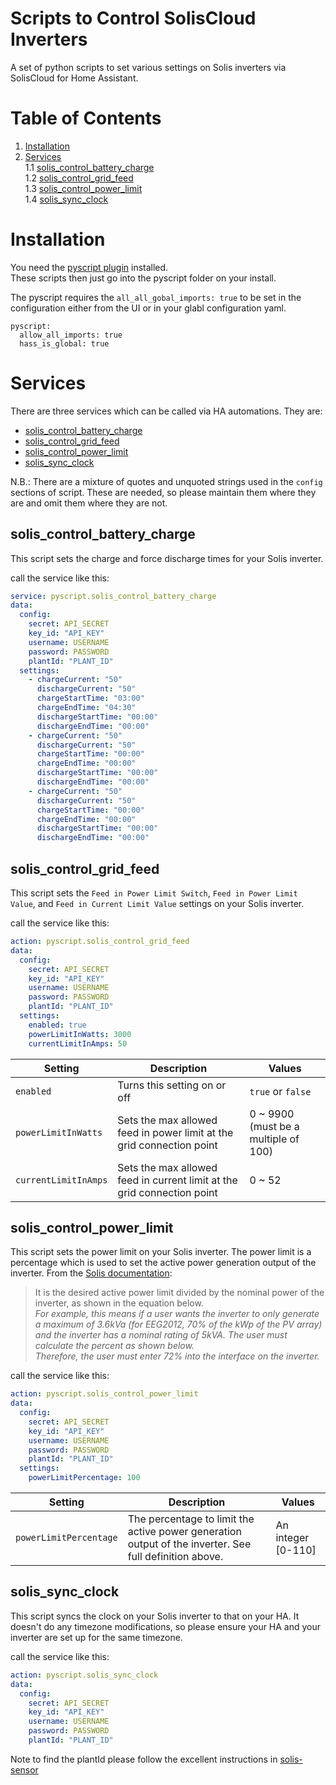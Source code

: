 # Scripts to Control SolisCloud Inverters

A set of python scripts to set various settings on Solis inverters via SolisCloud for Home Assistant.

# Table of Contents
1. [Installation](#installation)
1. [Services](#services)  
    1.1 [solis_control_battery_charge](#solis_control_battery_charge)  
    1.2 [solis_control_grid_feed](#solis_control_grid_feed)  
    1.3 [solis_control_power_limit](#solis_control_power_limit)  
    1.4 [solis_sync_clock](#solis_sync_clock)  

# Installation
You need the [pyscript plugin](https://hacs-pyscript.readthedocs.io/en/latest/) installed.  
These scripts then just go into the pyscript folder on your install.

The pyscript requires the `all_all_gobal_imports: true` to be set in the configuration either from the UI or in your glabl configuration yaml.

```
pyscript:
  allow_all_imports: true
  hass_is_global: true
```

# Services
There are three services which can be called via HA automations.  They are:
- [solis_control_battery_charge](#solis_control_battery_charge)
- [solis_control_grid_feed](#solis_control_grid_feed)
- [solis_control_power_limit](#solis_control_power_limit)
- [solis_sync_clock](#solis_sync_clock)

N.B.: There are a mixture of quotes and unquoted strings used in the `config` sections of script.  These are needed, so please maintain them where they are and omit them where they are not.

## solis_control_battery_charge
This script sets the charge and force discharge times for your Solis inverter.

call the service like this:
```yaml
service: pyscript.solis_control_battery_charge
data:
  config:
    secret: API_SECRET
    key_id: "API_KEY"
    username: USERNAME
    password: PASSWORD
    plantId: "PLANT_ID"
  settings:
    - chargeCurrent: "50"
      dischargeCurrent: "50"
      chargeStartTime: "03:00"
      chargeEndTime: "04:30"
      dischargeStartTime: "00:00"
      dischargeEndTime: "00:00"
    - chargeCurrent: "50"
      dischargeCurrent: "50"
      chargeStartTime: "00:00"
      chargeEndTime: "00:00"
      dischargeStartTime: "00:00"
      dischargeEndTime: "00:00"
    - chargeCurrent: "50"
      dischargeCurrent: "50"
      chargeStartTime: "00:00"
      chargeEndTime: "00:00"
      dischargeStartTime: "00:00"
      dischargeEndTime: "00:00"
```

## solis_control_grid_feed
This script sets the `Feed in Power Limit Switch`, `Feed in Power Limit Value`, and `Feed in Current Limit Value` settings on your Solis inverter.

call the service like this:
```yaml
action: pyscript.solis_control_grid_feed
data:
  config:
    secret: API_SECRET
    key_id: "API_KEY"
    username: USERNAME
    password: PASSWORD
    plantId: "PLANT_ID"
  settings:
    enabled: true
    powerLimitInWatts: 3000
    currentLimitInAmps: 50
```
| Setting | Description | Values |
| ------- | ----------- | ------ |
| `enabled` | Turns this setting on or off | `true` or `false` |
| `powerLimitInWatts` | Sets the max allowed feed in power limit at the grid connection point | 0 ~ 9900 (must be a multiple of 100) |
| `currentLimitInAmps` | Sets the max allowed feed in current limit at the grid connection point | 0 ~ 52 |

## solis_control_power_limit
This script sets the power limit on your Solis inverter.  The power limit is a percentage which is used to set the active power generation output of the inverter.  From the [Solis documentation](https://solis-service.solisinverters.com/en/support/solutions/articles/44002032572-control-maximum-active-power-generation):

> It is the desired active power limit divided by the nominal power of the inverter, as shown in the equation below.  
> _For example, this means if a user wants the inverter to only generate a maximum of 3.6kVa (for EEG2012, 70% of the kWp of the PV array) and the inverter has a nominal rating of 5kVA. The user must calculate the percent as shown below._  
> _Therefore, the user must enter 72% into the interface on the inverter._

call the service like this:
```yaml
action: pyscript.solis_control_power_limit
data:
  config:
    secret: API_SECRET
    key_id: "API_KEY"
    username: USERNAME
    password: PASSWORD
    plantId: "PLANT_ID"
  settings:
    powerLimitPercentage: 100
```

| Setting | Description | Values |
| ------- | ----------- | ------ |
| `powerLimitPercentage` | The percentage to limit the active power generation output of the inverter.  See full definition above. | An integer [0-110] |

## solis_sync_clock
This script syncs the clock on your Solis inverter to that on your HA.  It doesn't do any timezone modifications, so please ensure your HA and your inverter are set up for the same timezone.

call the service like this:
```yaml
action: pyscript.solis_sync_clock
data:
  config:
    secret: API_SECRET
    key_id: "API_KEY"
    username: USERNAME
    password: PASSWORD
    plantId: "PLANT_ID"
```

Note to find the plantId please follow the excellent instructions in [solis-sensor](https://github.com/hultenvp/solis-sensor)
